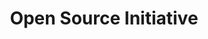 ---
description: "Our mission:\r\nThe Open Source Initiative (OSI) is a non-profit corporation\
  \ with global scope formed to educate about and advocate for the benefits of open\
  \ source and to build bridges among different constituencies in the open source\
  \ community.\r\n\r\nOpen source enables a development method for software that harnesses\
  \ the power of distributed peer review and transparency of process. The promise\
  \ of open source is higher quality, better reliability, greater flexibility, lower\
  \ cost, and an end to predatory vendor lock-in.\r\n\r\nOne of our most important\
  \ activities is as a standards body, maintaining the Open Source Definition for\
  \ the good of the community. The Open Source Initiative Approved License trademark\
  \ and program creates a nexus of trust around which developers, users, corporations\
  \ and governments can organize open source cooperation."
layout: stand
logo: stands/open_source_initiative/logo.png
new_this_year: "Our goals for the upcoming year: \r\n\r\n* Create more opportunities\
  \ for people to make their voices heard and get involved with the process, by convening\
  \ Working Groups and Advisory Boards to work in concert with our Committees.\r\n\
  * Develop a communications plan and capabilities in order to be responsive to community\
  \ developments, as well as lead and facilitate emerging conversations.\r\n* Invest\
  \ in an updated Code of Conduct and moderation tools.\r\n* Continue investing in\
  \ documentation in service of transparency.\r\n* Continue targeted recruitment in\
  \ service of representation.\r\n* Bring more organizations in to our Affiliate Program.\r\
  \n* Hire an Executive Director to lead the OSI. \r\n* Hire additional staff to support\
  \ the ED."
showcase: "The Open Source Initiative (OSI) is a non-profit corporation with global\
  \ scope formed to educate about and advocate for the benefits of open source and\
  \ to build bridges among different constituencies in the open source community.\
  \ We always want to hear from the community!\r\n\r\nWe're particularly looking forward\
  \ to talking with people about what they think open source needs in the next year.\
  \ We're also excited to talk with folks about our plans to grow our organization,\
  \ especially ensuring that the conversations around open source community building\
  \ are truly global in scope. \r\n\r\nThis year is a big growth year for us. We are\
  \ looking at new ways to connect, new ways to support open source and new strategies\
  \ for including more people in the global open source community. We'd love to hear\
  \ what you've been thinking about and what conversations you'd like to see the Open\
  \ Source Initiative working to convene."
themes:
- Community advocacy
title: Open Source Initiative
website: https://opensource.org/
---